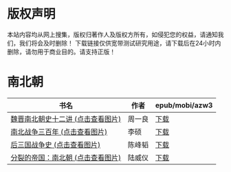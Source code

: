 # 版权声明

本站内容均从网上搜集，版权归著作人及版权方所有，如侵犯您的权益，请通知我们，我们将会及时删除！ 下载链接仅供宽带测试研究用途，请下载后在24小时内删除，请勿用于商业目的。请支持正版！

# 南北朝

| 书名 | 作者 | epub/mobi/azw3 |
| --- | --- | --- |
| [魏晋南北朝史十二讲 (点击查看图片)](https://www.dushupai.com/attachment/2024/06/09/f0a7e41d630e0502.jpg) | 周一良 | [下载](https://url89.ctfile.com/f/31084289-1356989491-004df4?p=8866) |
| [南北战争三百年 (点击查看图片)](https://www.dushupai.com/attachment/2024/06/04/4f0b15c783c14318.jpg) | 李硕 | [下载](https://url89.ctfile.com/f/31084289-1357021018-29e73a?p=8866) |
| [后三国战争史 (点击查看图片)](https://www.dushupai.com/attachment/2024/06/03/f8fff8678129fa50.jpg) | 陈峰韬 | [下载](https://url89.ctfile.com/f/31084289-1357019494-ed08ec?p=8866) |
| [分裂的帝国：南北朝 (点击查看图片)](https://www.dushupai.com/attachment/2024/06/02/b9cfbf40e52c7214.jpg) | 陆威仪 | [下载](https://url89.ctfile.com/f/31084289-1357009144-7f2fef?p=8866) |
